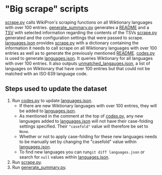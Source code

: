 "Big scrape" scripts
====================

[scrape.py](./src/scrape.py) calls WikiPron's scraping functions on all
Wiktionary languages with over 100 entries. [generate_summary.py](./src/generate_summary.py)
generates a [README](./tsv/README.md) and a [TSV](languages_summary.tsv) with selected
information regarding the contents of the TSVs [scrape.py](./src/scrape.py)
generated and the configuration settings
that were passed to scrape. [languages.json](./src/languages.json) provides
[scrape.py](./src/scrape.py) with a dictionary containing the information it
needs to call scrape on all Wiktionary languages with over 100 entries as well
as to generate the previously mentioned [README](./tsv/README.md).
[codes.py](./src/codes.py) is used to generate
[languages.json](./src/languages.json). It queries Wiktionary for all languages
with over 100 entries. It also outputs
[unmatched\_langauges.json](./src/unmatched_languages.json), a list of languages on
Wiktionary that have over 100 entries but that could not be matched with an ISO
639 language code.

Steps used to update the dataset
--------------------------------

1.  Run [codes.py](./src/codes.py) to update
    [languages.json](./src/languages.json).
    -   If there are new Wiktionary languages with over 100 entries, they will
        be added to [languages.json](./src/languages.json).
    -   As mentioned in the comment at the top of [codes.py](./src/codes.py),
        any new languages added to [languages.json](./src/languages.json) will
        not have their case-folding settings specified. Their `"casefold"` value
        will therefore be set to `None`.
    -   Whether or not to apply case-folding for these new languages needs to be
        manually set by changing the "casefold" value within
        [languages.json](./src/languages.json).
    -   To find new languages you can run`git diff languages.json` 
        or search for `null` values within 
        [languages.json](./src/languages.json).
2.  Run [scrape.py](./src/scrape.py).
3.  Run [generate_summary.py](./src/generate_summary.py).